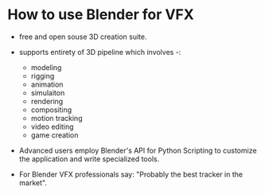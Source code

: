 # How to use Blender for VFX

- free and open souse 3D creation suite.

- supports entirety of 3D pipeline which involves -:

  - modeling
  - rigging
  - animation
  - simulaiton
  - rendering
  - compositing
  - motion tracking
  - video editing
  - game creation

- Advanced users employ Blender's API for Python Scripting to customize the application and write specialized tools.

- For Blender VFX professionals say: "Probably the best tracker in the market".
